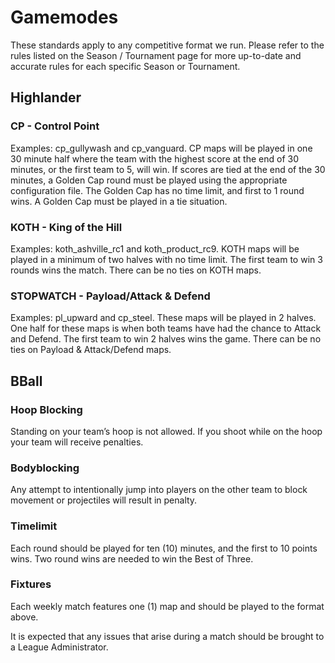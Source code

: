 # Gamemodes
These standards apply to any competitive format we run. Please refer to the rules listed on the Season / Tournament page for more up-to-date and accurate rules for each specific Season or Tournament.

## Highlander
### CP - Control Point
Examples: cp_gullywash and cp_vanguard.
CP maps will be played in one 30 minute half where the team with the highest score at the end of 30 minutes, or the first team to 5, will win. If scores are tied at the end of the 30 minutes, a Golden Cap round must be played using the appropriate configuration file. The Golden Cap has no time limit, and first to 1 round wins. A Golden Cap must be played in a tie situation.

### KOTH - King of the Hill
Examples: koth_ashville_rc1 and koth_product_rc9.
KOTH maps will be played in a minimum of two halves with no time limit. The first team to win 3 rounds wins the match. There can be no ties on KOTH maps.

### STOPWATCH - Payload/Attack & Defend
Examples: pl_upward and cp_steel.
These maps will be played in 2 halves. One half for these maps is when both teams have had the chance to Attack and Defend. The first team to win 2 halves wins the game. There can be no ties on Payload & Attack/Defend maps.

## BBall

### Hoop Blocking
Standing on your team’s hoop is not allowed. If you shoot while on the hoop your team will receive penalties.

### Bodyblocking
Any attempt to intentionally jump into players on the other team to block movement or projectiles will result in penalty.

### Timelimit
Each round should be played for ten (10) minutes, and the first to 10 points wins. Two round wins are needed to win the Best of Three. 

### Fixtures
Each weekly match features one (1) map and should be played to the format above.

It is expected that any issues that arise during a match should be brought to a League Administrator.